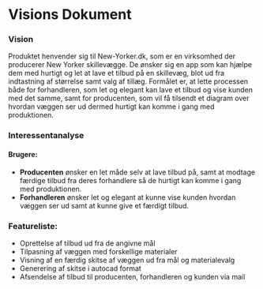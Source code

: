 # Visions Dokument

### Vision

Produktet henvender sig til New-Yorker.dk, som er en virksomhed der producerer New Yorker skillevægge. De ønsker sig en app som kan hjælpe dem med hurtigt og let at lave et tilbud på en skillevæg, blot ud fra indtastning af størrelse samt valg af tillæg. Formålet er, at lette processen både for forhandleren, som let og elegant kan lave et tilbud og vise kunden med det samme, samt for producenten, som vil få tilsendt et diagram over hvordan væggen ser ud dermed hurtigt kan komme i gang med produktionen.   

### Interessentanalyse

#### Brugere:

- **Producenten**  ønsker en let måde selv at lave tilbud på, samt at modtage færdige tilbud fra deres forhandlere så de hurtigt kan komme i gang med produktionen.
- **Forhandleren** ønsker let og elegant at kunne vise kunden hvordan væggen ser ud samt at kunne give et færdigt tilbud.

### Featureliste:
* Oprettelse af tilbud ud fra de angivne mål
* Tilpasning af væggen med forskellige materialer
* Visning af en færdig skitse af væggen ud fra mål og materialevalg
* Generering af skitse i autocad format
* Afsendelse af tilbud til producenten, forhandleren og kunden via mail

